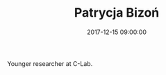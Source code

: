 ﻿---
layout: post
title:  "Patrycja Bizoń"
name: Patrycja
surname: Bizoń
date:   2017-12-15 09:00:00
categories: people
image-file: /images/people/pbizon.jpg
category: clab
mail: patrycja.bizon@gmail.com
website: 
twitter:
researchgate: 
---

Younger researcher at C-Lab.
